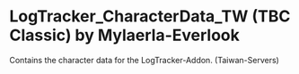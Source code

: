 # LogTracker_CharacterData_TW (TBC Classic) by Mylaerla-Everlook

Contains the character data for the LogTracker-Addon. (Taiwan-Servers)
